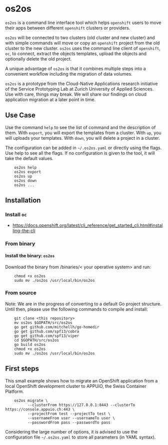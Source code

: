 # os2os

`os2os` is a command line interface tool which helps `openshift` users to move their apps
 between different `openshift` clusters or providers.
 
 `os2os` will be connected to two clusters (old cluster and new cluster) and with simple commands will move or copy
 an `openshift` project from the old cluster to the new cluster. `os2os` uses the command line client of `openshift`, `oc`, to 
 connect, extract the objects templates, upload the objects and optionally delete the old project. 

 A unique advantage of `os2os` is that it combines multiple steps into a convenient workflow including the migration of data volumes.

 `os2os` is a prototype from the Cloud-Native Applications research initiative of the Service Prototyping Lab at Zurich University of Applied Sciences. Use with care, things may break. We will share our findings on cloud application migration at a later point in time.

## Use Case

Use the command `help` to see the list of command and the description of them.
With `export`, you will export the templates from a cluster.
With `up`, you will uploads your templates.
With `down`, you will delete a project in a cluster.

The configuration can be added in `~/.os2os.yaml` or directly using the flags.
Use help to see all the flags.
If no configuration is given to the tool, it will take the default values.

```
    os2os help
    os2os export
    os2os up
    os2os down
    os2os ...
```

## Installation

### Install `oc`

- https://docs.openshift.org/latest/cli_reference/get_started_cli.html#installing-the-cli

### From binary

#### Install the binary: `os2os`

Download the binary from /binaries/< your operative system> and run:

```
    chmod +x os2os
    sudo mv ./os2os /usr/local/bin/os2os
```

### From source

Note: We are in the progress of converting to a default Go project structure.
Until then, please use the following commands to compile and install:
 
```
    git clone <this repository>
    mv os2os $GOPATH/src/os2os
    go get github.com/mitchellh/go-homedir
    go get github.com/spf13/cobra
    go get github.com/spf13/viper
    cd $GOPATH/src/os2os
    go build os2os
    chmod +x os2os
    sudo mv ./os2os /usr/local/bin/os2os
```

## First steps

This small example shows how to migrate an OpenShift application from a local OpenShift development cluster
to APPUiO, the Swiss Container Platform.

```
    os2os migrate \
          --clusterFrom https://127.0.0.1:8443 --clusterTo https://console.appuio.ch:443 \
          --projectFrom test --projectTo test \
          --usernameFrom user --usernameTo user \
          --passwordFrom pass --passwordTo pass
```

Considering the large number of options, it is advised to use the configuration file `~/.os2os.yaml`
to store all parameters (in YAML syntax).
